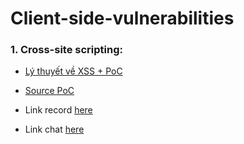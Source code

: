 # Client-side-vulnerabilities

### 1. Cross-site scripting:

- [Lý thuyết về XSS + PoC](https://github.com/FPTU-Ethical-Hackers-Club/Client-side-vulnerabilities/blob/main/XSS/README.md)
- [Source PoC]()

- Link record [here](https://drive.google.com/file/d/1zvkcPzNvdb68uPmKCvnDA1j-_GOHHUKr/view?usp=sharing)
- Link chat [here](https://docs.google.com/document/d/1VMCsPo8fnCTK87WHKNNkbvJEMnEItqf7qQezfS5WA1Y/edit?usp=sharing)
